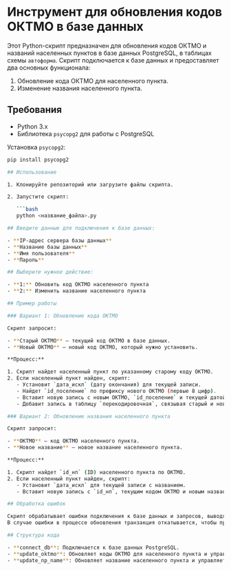 # Инструмент для обновления кодов ОКТМО в базе данных

Этот Python-скрипт предназначен для обновления кодов ОКТМО и названий населенных пунктов в базе данных PostgreSQL, в таблицах схемы `автоформа`. Скрипт подключается к базе данных и предоставляет два основных функционала:
1. Обновление кода ОКТМО для населенного пункта.
2. Изменение названия населенного пункта.

## Требования

- Python 3.x
- Библиотека `psycopg2` для работы с PostgreSQL

Установка `psycopg2`:
```bash
pip install psycopg2

## Использование

1. Клонируйте репозиторий или загрузите файлы скрипта.

2. Запустите скрипт:

   ```bash
   python <название_файла>.py

## Введите данные для подключения к базе данных:

- **IP-адрес сервера базы данных**
- **Название базы данных**
- **Имя пользователя**
- **Пароль**

## Выберите нужное действие:

- **1:** Обновить код ОКТМО населенного пункта
- **2:** Изменить название населенного пункта

## Пример работы

### Вариант 1: Обновление кода ОКТМО

Скрипт запросит:

- **Старый ОКТМО** — текущий код ОКТМО в базе данных.
- **Новый ОКТМО** — новый код ОКТМО, который нужно установить.

**Процесс:**

1. Скрипт найдет населенный пункт по указанному старому коду ОКТМО.
2. Если населенный пункт найден, скрипт:
   - Установит `дата_искл` (дату окончания) для текущей записи.
   - Найдет `id_поселение` по префиксу нового ОКТМО (первые 8 цифр).
   - Вставит новую запись с новым ОКТМО, `id_поселение` и текущей датой.
   - Добавит запись в таблицу `перекодировочная`, связывая старый и новый коды ОКТМО.

### Вариант 2: Обновление названия населенного пункта

Скрипт запросит:

- **ОКТМО** — код ОКТМО населенного пункта.
- **Новое название** — новое название населенного пункта.

**Процесс:**

1. Скрипт найдет `id_нп` (ID) населенного пункта по ОКТМО.
2. Если населенный пункт найден, скрипт:
   - Установит `дата_искл` для текущей записи с названием.
   - Вставит новую запись с `id_нп`, текущим кодом ОКТМО и новым названием.

## Обработка ошибок

Скрипт обрабатывает ошибки подключения к базе данных и запросов, выводя сообщения об ошибках.  
В случае ошибки в процессе обновления транзакция откатывается, чтобы предотвратить частичное обновление данных.

## Структура кода

- **connect_db**: Подключается к базе данных PostgreSQL.
- **update_oktmo**: Обновляет коды ОКТМО для населенного пункта и управляет историческими данными.
- **update_np_name**: Обновляет название населенного пункта и управляет историческими данными.
